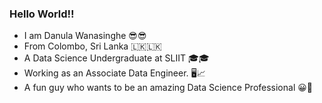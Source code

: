 ### Hello World!!

 - I am Danula Wanasinghe 😎😎
 - From Colombo, Sri Lanka 🇱🇰🇱🇰 
 - A Data Science Undergraduate at SLIIT 🎓🎓
 - Working as an Associate Data Engineer. 🖥️📈
 - A fun guy who wants to be an amazing Data Science Professional 😀🤩
